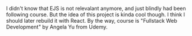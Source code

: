 I didn't know that EJS is not relevalant anymore, and just blindly had been following course. But the idea of this project is kinda cool though. I think I should later rebuild it with React.
By the way, course is "Fullstack Web Development" by Angela Yu from Udemy.
